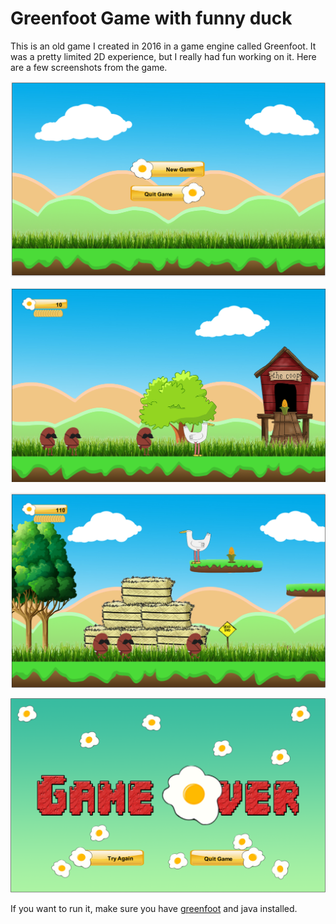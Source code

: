 # Greenfoot Game with funny duck

This is an old game I created in 2016 in a game engine called Greenfoot. It was a pretty limited 2D experience, but I really had fun working on it.  Here are a few screenshots from the game.

![alt text](https://github.com/tuddor1234/Game/blob/master/1.png)

![alt text](https://github.com/tuddor1234/Game/blob/master/2.png)

![alt text](https://github.com/tuddor1234/Game/blob/master/3.png)

![alt text](https://github.com/tuddor1234/Game/blob/master/4.png)

If you want to run it, make sure you have [greenfoot](https://www.greenfoot.org/download) and java installed. 
